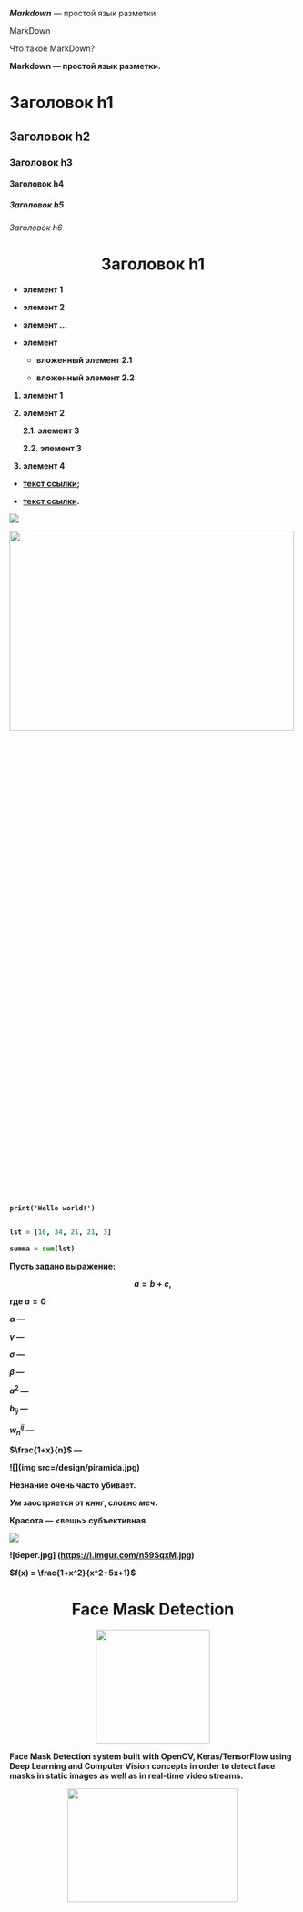 ***Markdown*** — простой язык разметки.

MarkDown

Что такое MarkDown? 

<strong>Markdown<strong> — простой язык разметки.

# Заголовок h1

## Заголовок h2

### Заголовок h3

#### Заголовок h4

##### Заголовок h5

###### Заголовок h6

# <center> Заголовок h1 </center>


+ элемент 1

- элемент 2

* элемент ...


* элемент

  * вложенный элемент 2.1

  * вложенный элемент 2.2

1. элемент 1

2. элемент 2

   2.1. элемент 3

   2.2. элемент 3

3. элемент 4

* [текст ссылки](http://example.com/link);

* [текст ссылки](http://example.com/link "Подсказка").

![](https://i.imgur.com/3uj9teq.png)

<img src=https://i.imgur.com/3uj9teq.png width=500px height=30%>

`print('Hello world!')`


```python

lst = [10, 34, 21, 21, 3]

summa = sum(lst)

```

Пусть задано выражение:

$$a = b +c,$$

где $a=0$

$\alpha$ — 

$\gamma$ —

$\sigma$ — 

$\beta$ —

$a^2$ —

$b_{ij}$ —

$w^{ij}_n$ — 

$\frac{1+x}{n}$ — 

![](img src=/design/piramida.jpg)


Незнание очень часто **убивает**.

*Ум* заостряется от *книг*, словно *меч*.

Красота — <вещь> субъективная.

![](https://i.imgur.com/n59SqxM.jpg)

![берег.jpg] (https://i.imgur.com/n59SqxM.jpg)

$f(x) = \frac{1+x^2}{x^2+5x+1}$



# <center> Face Mask Detection

<center> <img src=https://raw.githubusercontent.com/Vrushti24/Face-Mask-Detection/logo/Logo/facemaskdetection.ai%20%40%2051.06%25%20(CMYK_GPU%20Preview)%20%2018-02-2021%2018_33_18%20(2).png width=200 height=200> </center>

Face Mask Detection system built with OpenCV, Keras/TensorFlow using Deep Learning and Computer Vision concepts in order to detect face masks in static images as well as in real-time video streams.

<center> <img src="https://github.com/chandrikadeb7/Face-Mask-Detection/blob/master/Readme_images/Screen%20Shot%202020-05-14%20at%208.49.06%20PM.png?raw=true" width=300 height=200> </center>



